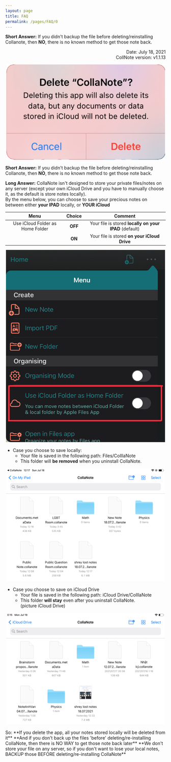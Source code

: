 ```yaml
---
layout: page
title: FAQ
permalink: /pages/FAQ/0
---
```

**Short Answer:** If you didn't backup the file before deleting/reinstalling Collanote, then **NO**, there is no known method to get those note back.  

<p align="right">
Date: July 18, 2021<br>
CollNote version: v1.1.13<br>   
</p>
<p align="center"> <img width="500" src="https://raw.githubusercontent.com/collanotewiki/collanotewiki.github.io/main/images/deletecollanote.png" alt="Uninstall-CollaNote"> </p>



**Short Answer:** If you didn't backup the file before deleting/reinstalling Collanote, then **NO**, there is no known method to get those note back.  

**Long Answer:** CollaNote isn't designed to store your private files/notes on any server (except your own iCloud Drive and you have to manually choose it, as the default is store notes locally).  
By the menu below, you can choose to save your precious notes on between either **your IPAD** locally, or **YOUR iCloud**  

| Menu                             | Choice             | Comment                                                    |
|:--------------------------------:|:------------------:|:----------------------------------------------------------:|
| Use iCloud Folder as Home Folder | <b>OFF</b>        | Your file is stored  <b>locally on your IPAD</b>   (default)|
|                                  | <b>ON</b>         | Your file is stored  <b>on your iCloud Drive</b>            |

<p align="center"> <img width="500" src="https://raw.githubusercontent.com/collanotewiki/collanotewiki.github.io/main/images/UseIcloudFolder.jpeg" alt="change-CollaNote-store-path"> </p>

- Case you choose to save locally:  
  - Your file is saved in the following path: Files/ColllaNote  
  - This folder will **be removed** when you uninstall CollaNote.  
<p align="center"> <img width="500" src="https://raw.githubusercontent.com/collanotewiki/collanotewiki.github.io/main/images/path-local.jpeg" alt="store-CollaNote-local"> </p>

- Case you choose to save on iCloud Drive  
  - Your file is saved in the following path: iCloud Drive/ColllaNote  
  - This folder **will stay** even after you uninstall CollaNote.  
(picture iCloud Drive)
<p align="center"> <img width="500" src="https://raw.githubusercontent.com/collanotewiki/collanotewiki.github.io/main/images/path-icloud.jpeg" alt="store-CollaNote-iCloudDrive"></p>
So:
**If you delete the app, all your notes stored locally will be deleted from it**  
**And if you don't back up the files 'before' deleting/re-installing CollaNote, then there is NO WAY to get those note back later**
**We don't store your file on any server, so if you don't want to lose your local notes, BACKUP those BEFORE deleting/re-installing CollaNote**
